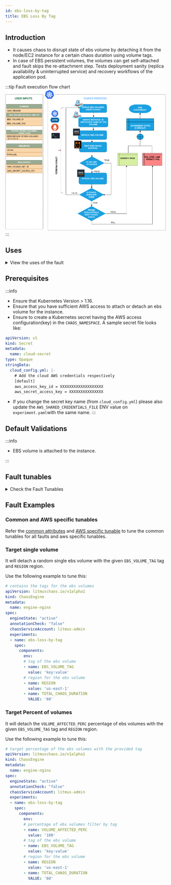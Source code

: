 ```yaml
---
id: ebs-loss-by-tag
title: EBS Loss By Tag
---
```


## Introduction
- It causes chaos to disrupt state of ebs volume by detaching it from the node/EC2 instance for a certain chaos duration using volume tags.
- In case of EBS persistent volumes, the volumes can get self-attached and  fault skips the re-attachment step.
Tests deployment sanity (replica availability & uninterrupted service) and recovery workflows of the application pod.

:::tip Fault execution flow chart
![EBS Loss By Tag](./static/images/ebs-loss.png)
:::

## Uses

<details>
<summary>View the uses of the fault</summary>
<div>
Coming soon.
</div>
</details>

## Prerequisites

:::info

- Ensure that Kubernetes Version > 1.16.
- Ensure that you have sufficient AWS access to attach or detach an ebs volume for the instance. 
- Ensure to create a Kubernetes secret having the AWS access configuration(key) in the `CHAOS_NAMESPACE`. A sample secret file looks like:
```yaml
apiVersion: v1
kind: Secret
metadata:
  name: cloud-secret
type: Opaque
stringData:
  cloud_config.yml: |-
    # Add the cloud AWS credentials respectively
    [default]
    aws_access_key_id = XXXXXXXXXXXXXXXXXXX
    aws_secret_access_key = XXXXXXXXXXXXXXX
```
- If you change the secret key name (from `cloud_config.yml`) please also update the `AWS_SHARED_CREDENTIALS_FILE` ENV value on `experiment.yaml`with the same name.
:::

## Default Validations

:::info

- EBS volume is attached to the instance.

:::

## Fault tunables

<details>
    <summary>Check the Fault Tunables</summary>
    <h2>Mandatory Fields</h2>
    <table>
      <tr>
        <th> Variables </th>
        <th> Description </th>
        <th> Notes </th>
      </tr>
      <tr> 
        <td> EBS_VOLUME_TAG </td>
        <td> Provide the common tag for target volumes. It'll be in form of <code>key:value</code> (Ex: 'team:devops')</td>
        <td>  </td>
      </tr>
      <tr>
        <td> REGION </td>
        <td> The region name for the target volumes</td>
        <td> Eg. us-east-1 </td>
      </tr>
    </table>
    <h2>Optional Fields</h2>
    <table>
      <tr>
        <th> Variables </th>
        <th> Description </th>
        <th> Notes </th>
      </tr>
       <tr> 
        <td> VOLUME_AFFECTED_PERC </td>
        <td> The Percentage of total ebs volumes to target </td>
        <td> Defaults to 0 (corresponds to 1 volume), provide numeric value only </td>
      </tr>
      <tr> 
        <td> TOTAL_CHAOS_DURATION </td>
        <td> The time duration for chaos insertion (sec) </td>
        <td> Defaults to 30s </td>
      </tr>
      <tr> 
        <td> CHAOS_INTERVAL </td>
        <td> The time duration between the attachment and detachment of the volumes (sec) </td>
        <td> Defaults to 30s </td>
      </tr>  
      <tr>
        <td> SEQUENCE </td>
        <td> It defines sequence of chaos execution for multiple volumes</td>
        <td> Default value: parallel. Supported: serial, parallel </td>
      </tr>  
      <tr>
        <td> RAMP_TIME </td>
        <td> Period to wait before and after injection of chaos in sec </td>
        <td> Eg: 30 </td>
      </tr>   
    </table>
</details>

## Fault Examples

### Common and AWS specific tunables

Refer the [common attributes](../common-tunables-for-all-faults) and [AWS specific tunable](./aws-fault-tunables) to tune the common tunables for all faults and aws specific tunables.

### Target single volume

It will detach a random single ebs volume with the given `EBS_VOLUME_TAG` tag and `REGION` region.

Use the following example to tune this:

[embedmd]:# (./static/manifests/ebs-loss-by-tag/ebs-volume-tag.yaml yaml)
```yaml
# contains the tags for the ebs volumes 
apiVersion: litmuschaos.io/v1alpha1
kind: ChaosEngine
metadata:
  name: engine-nginx
spec:
  engineState: "active"
  annotationCheck: "false"
  chaosServiceAccount: litmus-admin
  experiments:
  - name: ebs-loss-by-tag
    spec:
      components:
        env:
        # tag of the ebs volume
        - name: EBS_VOLUME_TAG
          value: 'key:value'
        # region for the ebs volume
        - name: REGION
          value: 'us-east-1'
        - name: TOTAL_CHAOS_DURATION
          VALUE: '60'
```

### Target Percent of volumes

It will detach the `VOLUME_AFFECTED_PERC` percentage of ebs volumes with the given `EBS_VOLUME_TAG` tag and `REGION` region.

Use the following example to tune this:

[embedmd]:# (./static/manifests/ebs-loss-by-tag/volume-affected-percentage.yaml yaml)
```yaml
# target percentage of the ebs volumes with the provided tag
apiVersion: litmuschaos.io/v1alpha1
kind: ChaosEngine
metadata:
  name: engine-nginx
spec:
  engineState: "active"
  annotationCheck: "false"
  chaosServiceAccount: litmus-admin
  experiments:
  - name: ebs-loss-by-tag
    spec:
      components:
        env:
        # percentage of ebs volumes filter by tag
        - name: VOLUME_AFFECTED_PERC
          value: '100'
        # tag of the ebs volume
        - name: EBS_VOLUME_TAG
          value: 'key:value'
        # region for the ebs volume
        - name: REGION
          value: 'us-east-1'
        - name: TOTAL_CHAOS_DURATION
          VALUE: '60'
```
